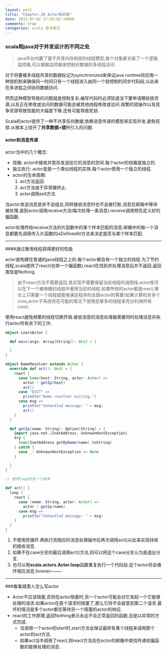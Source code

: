 ```yaml
---
layout: post
title: "Chapter.30 Actor和并发"
date: 2015-07-02 17:26:02 +0800
comments: true
categories: scala 读书笔记
---
```


### scala和java对于并发设计的不同之处

> java平台内置了基于共享内存和锁的线程模型,每个对象都关联了一个逻辑监控器,可以根据监控器来控制对数据的多线程访问.

对于将要被多线程共享的数据标记为*synchronized*来保证java runtime将应用一种锁机制来确保同一时间只有一个线程进入由同一个锁控制的同步代码段,以此来在多进程之间协同数据访问.

然而这种模型导致的问题就是控制复杂,编写代码时必须知道当下要申请哪些锁资源,以及正在修改或访问的数据可能会被其他线程修改或访问.频繁的锁操作以及竞争资源导致性能的大幅度下降.还有可能导致死锁.

Scala的actor提供了一种不共享任何数据,依赖消息传递的模型来实现并发.避免死锁.从根本上绕开了**共享数据+锁**所引入的问题.

#### actor和消息传递
actor当中的几个概念:

* 信箱: actor中接收并暂存发送给它的消息的空间.每个actor的信箱是独立的.
* 独立执行: actor是是一个类似线程的实体,每个actor使用一个独立的线程.
* actor的生命周期: 
  1. act方法返回.
  2. act方法由于异常被终止.
  3. actor调用exit方法.


当actor发送消息是并不会组合,同样接收消息时也不会被打断,消息在邮箱中等待被处理.直到actor调用receive方法(每次处理一条消息).receive调用预先定义好的偏函数.

actor处理传给receive方法的片函数中的某个样本匹配的消息.邮箱中的每一个消息都要先调用传入片函数的isDefinedAt方法来决定是否与某个样本匹配.

- - - 

####通过重用线程获得更好的性能

actor是构建在普通的java线程之上的.每个actor都会有一个独立的线程.为了节约线程,scala提供了react(也带一个偏函数),react在找到并处理消息后并不返回.返回类型是Nothing.

> 由于react方法不需要返回,其实现不需要保留当前线程的调用栈.actor库可以在下一个被唤醒的线程中重用当前的线程.如果所有的actor都是react,理论上只需要一个线程就能够满足程序的全部actor的需要(如果计算机有多个core,actor子系统将在可能的情况下使用足够多的线程来充分利用所有core).

使用react避免频繁的线程切换开销.接收消息的消息处理器需要同时处理消息并执行actor所有余下的工作.

``` scala
object LearnActor {

  def main(args: Array[String]): Unit = {

  }
}

object NameResolver extends Actor {
  override def act(): Unit = {
    react {
      case Some(host: String, actor: Actor) =>
        actor ! getIp(host)
        act()
      case "EXIT" =>
        println("Name resolver exiting.")
      case msg =>
        println("Unhandled message: " + msg)
        act()
    }
  }

  def getIp(name: String): Option[String] = {
    import java.net.{InetAddress, UnknownHostException}
    try {
      Some(InetAddress.getByName(name).toString)
    } catch {
      case _: UnknownHostException => None
    }

  }
}

// 使用loop的另一个版本

def act() {
  loop {
    react {
      case (name: String, actor: Actor) =>
        actor ! getIp(name)
      case msg =>
        println("Unhandled message: " + msg)
    }
  }
}
```

1. 不使用死循环.再执行完相应的消息处理操作后再次调用act()以此来实现持续的接收消息.
2. 如果不在case分支的最后调用act()方法,则可以把这个case分支认为是退出分支.
3. 也可以用**scala.actors.Actor.loop**函数重复执行一个代码段.这个actor将会循环相应消息,forever~~~~

- - - 

###看看城里人怎么写actor

* Actor不应该阻塞,否则在actor阻塞时,另一个actor可能会对它发起一个它能够处理的请求.如果actor在首个请求时阻塞了,那么它将不会留意到第二个请求.最坏的情况是多个actor都在等待另一个阻塞的actor的响应.
* react的工作原理,返回Nothing表示永远不会正常返回的函数,总是以异常的方式完成.
  * 当调用一个actor的start时,start方法会保证最终有某个线程来调用那个actor的act方法.
  * 如果act当中调用了react,则react方法会在actor的邮箱中查找传递给偏函数的能够处理的消息.

